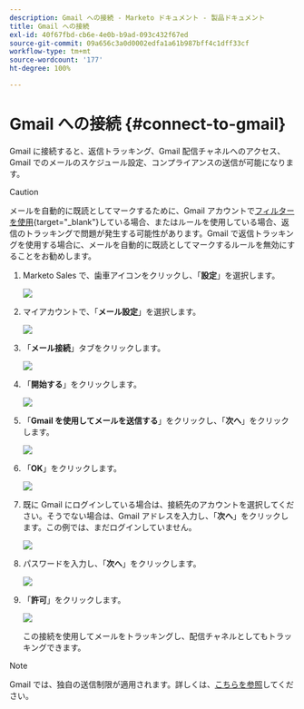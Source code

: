 ```yaml
---
description: Gmail への接続 - Marketo ドキュメント - 製品ドキュメント
title: Gmail への接続
exl-id: 40f67fbd-cb6e-4e0b-b9ad-093c432f67ed
source-git-commit: 09a656c3a0d0002edfa1a61b987bff4c1dff33cf
workflow-type: tm+mt
source-wordcount: '177'
ht-degree: 100%

---
```


# Gmail への接続 {#connect-to-gmail}

Gmail に接続すると、返信トラッキング、Gmail 配信チャネルへのアクセス、Gmail でのメールのスケジュール設定、コンプライアンスの送信が可能になります。

>[!CAUTION]
>
>メールを自動的に既読としてマークするために、Gmail アカウントで[フィルターを使用](https://support.google.com/mail/answer/6579?hl=ja#zippy=%2Ccreate-a-filter%2Cedit-or-delete-filters){target="_blank"}している場合、またはルールを使用している場合、返信のトラッキングで問題が発生する可能性があります。Gmail で返信トラッキングを使用する場合に、メールを自動的に既読としてマークするルールを無効にすることをお勧めします。

1. Marketo Sales で、歯車アイコンをクリックし、「**設定**」を選択します。

   ![](assets/connect-to-gmail-1.png)

1. マイアカウントで、「**メール設定**」を選択します。

   ![](assets/connect-to-gmail-2.png)

1. 「**メール接続**」タブをクリックします。

   ![](assets/connect-to-gmail-3.png)

1. 「**開始する**」をクリックします。

   ![](assets/connect-to-gmail-4.png)

1. 「**Gmail を使用してメールを送信する**」をクリックし、「**次へ**」をクリックします。

   ![](assets/connect-to-gmail-5.png)

1. 「**OK**」をクリックします。

   ![](assets/connect-to-gmail-6.png)

1. 既に Gmail にログインしている場合は、接続先のアカウントを選択してください。そうでない場合は、Gmail アドレスを入力し、「**次へ**」をクリックします。この例では、まだログインしていません。

   ![](assets/connect-to-gmail-7.png)

1. パスワードを入力し、「**次へ**」をクリックします。

   ![](assets/connect-to-gmail-8.png)

1. 「**許可**」をクリックします。

   ![](assets/connect-to-gmail-9.png)

   この接続を使用してメールをトラッキングし、配信チャネルとしてもトラッキングできます。

>[!NOTE]
>
>Gmail では、独自の送信制限が適用されます。詳しくは、[こちらを参照](/help/marketo/product-docs/marketo-sales-connect/email/email-delivery/email-connection-throttling.md#email-provider-limits)してください。
